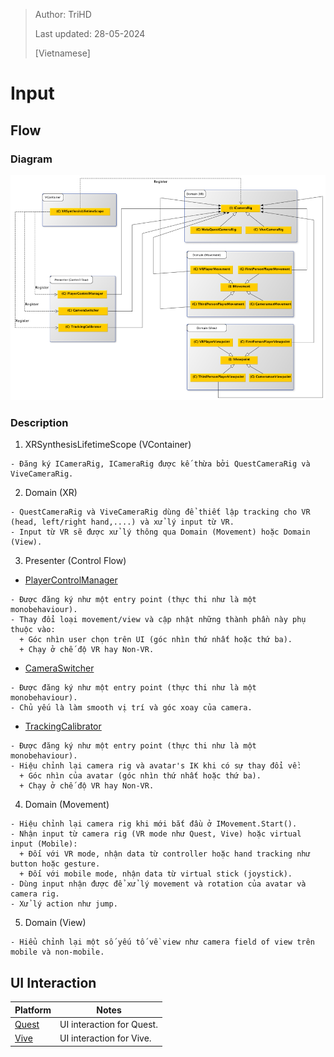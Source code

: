 > Author: TriHD
> 
> Last updated: 28-05-2024
> 
> [Vietnamese]
# Input

## Flow
### Diagram
![0-InputDiagram](../../Images/Input/Common/0-InputDiagram.png)

### Description
1. XRSynthesisLifetimeScope (VContainer)
````
- Đăng ký ICameraRig, ICameraRig được kế thừa bởi QuestCameraRig và ViveCameraRig.
````

2. Domain (XR)
````
- QuestCameraRig và ViveCameraRig dùng để thiết lập tracking cho VR (head, left/right hand,....) và xử lý input từ VR.
- Input từ VR sẽ được xử lý thông qua Domain (Movement) hoặc Domain (View).
````

3. Presenter (Control Flow)
- <ins>PlayerControlManager</ins>
````
- Được đăng ký như một entry point (thực thi như là một monobehaviour).
- Thay đổi loại movement/view và cập nhật những thành phần này phụ thuộc vào:
  + Góc nhìn user chọn trên UI (góc nhìn thứ nhất hoặc thứ ba).
  + Chạy ở chế độ VR hay Non-VR.
````

- <ins>CameraSwitcher</ins>
````
- Được đăng ký như một entry point (thực thi như là một monobehaviour).
- Chủ yếu là làm smooth vị trí và góc xoay của camera.
````

- <ins>TrackingCalibrator</ins>
````
- Được đăng ký như một entry point (thực thi như là một monobehaviour).
- Hiệu chỉnh lại camera rig và avatar's IK khi có sự thay đổi về:
  + Góc nhìn của avatar (góc nhìn thứ nhất hoặc thứ ba).
  + Chạy ở chế độ VR hay Non-VR. 
````

4. Domain (Movement)
````
- Hiệu chỉnh lại camera rig khi mới bắt đầu ở IMovement.Start().
- Nhận input từ camera rig (VR mode như Quest, Vive) hoặc virtual input (Mobile):
  + Đối với VR mode, nhận data từ controller hoặc hand tracking như button hoặc gesture. 
  + Đối với mobile mode, nhận data từ virtual stick (joystick).
- Dùng input nhận được để xử lý movement và rotation của avatar và camera rig.
- Xử lý action như jump.
````

5. Domain (View)
````
- Hiểu chỉnh lại một số yếu tố về view như camera field of view trên mobile và non-mobile.
````

## UI Interaction
Platform   |Notes       
----------------|------------
[Quest](./UI_Interaction/UI_Interaction_Quest.md)|UI interaction for Quest.
[Vive](./UI_Interaction/UI_Interaction_Vive.md)|UI interaction for Vive.
